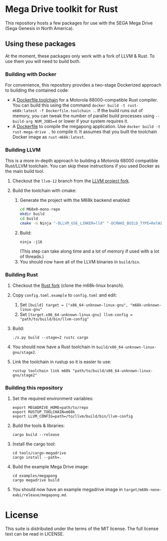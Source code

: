 # Mega Drive toolkit for Rust

This repository hosts a few packages for use with the SEGA Mega Drive (Sega
Genesis in North America).

## Using these packages
At the moment, these packages only work with a fork of LLVM & Rust. To use them
you will need to build both.

### Building with Docker
For convenience, this repository provides a two-stage Dockerized approach to building the contained code:
- A [Dockerfile.toolchain](Dockerfile.toolchain) for a Motorola 68000-compatible Rust compiler. You can build this using
  the command `docker build -t rust-m68k:latest -f Dockerfile.toolchain .`. If the build runs out of memory, you can
  tweak the number of parallel build processes using `--build-arg NUM_JOBS=4` or lower if your system requires it.
- A [Dockerfile](Dockerfile) to compile the megapong application. Use `docker build -t rust-mega-drive .` to compile it.
  It assumes that you built the toolchain Docker image as `rust-m68k:latest`.

### Building LLVM
This is a more in-depth approach to building a Motorola 68000 compatible Rust/LLVM toolchain. You can skip these 
instructions if you used Docker as the main build tool.
1. Checkout the `llvm-12` branch from the
[LLVM project fork](https://github.com/ricky26/llvm-project).
  
2. Build the toolchain with cmake:
    1. Generate the project with the M68k backend enabled:
       ```bash
       cd M68x0-mono-repo
       mkdir build
       cd build
       cmake -G Ninja "-DLLVM_USE_LINKER=lld" "-DCMAKE_BUILD_TYPE=RelWithDebInfo" "-DLLVM_ENABLE_ASSERTIONS=ON" "-DLLVM_PARALLEL_LINK_JOBS=1" "-DLLVM_TARGETS_TO_BUILD=X86" "-DLLVM_EXPERIMENTAL_TARGETS_TO_BUILD=M68k" "-DLLVM_ENABLE_PROJECTS=clang;lld" ..
       ```
    2. Build:
       ```
       ninja -j16
       ```
       (This step can take along time and a lot of memory if used with a lot of threads.)
    3. You should now have all of the LLVM binaries in `build/bin`.
    
### Building Rust
1. Checkout the [Rust fork](https://github.com/ricky26/rust) (clone the
   m68k-linux branch).
   
2. Copy `config.toml.example` to `config.toml` and edit:
    1. Set `[build] target = ["x86_64-unknown-linux-gnu", "m68k-unknown-linux-gnu"`
    2. Set `[target.x86_64-unknown-linux-gnu] llvm-config = "path/to/build/bin/llvm-config"`
    
3. Build:
    ```
    ./x.py build --stage=2 rustc cargo
    ```
4. You should now have a Rust toolchain in `build/x86_64-unknown-linux-gnu/stage2`.
5. Link the toolchain in rustup so it is easier to use:
    ```
    rustup toolchain link m68k "path/to/build/x86_64-unknown-linux-gnu/stage2"
    ```

### Building this repository
1. Set the required environment variables:
    ```
    export MEGADRIVE_HOME=path/to/repo
    export RUSTUP_TOOLCHAIN=m68k
    export LLVM_CONFIG=path=/to/llvm/build/bin/llvm-config
    ```
2. Build the tools & libraries:
    ```
    cargo build --release
    ```
3. Install the cargo tool:
    ```
    cd tools/cargo-megadrive
    cargo install --path=.
    ```
4. Build the example Mega Drive image:
    ```
    cd examples/megapong
    cargo megadrive build
    ```
5. You should now have an example megadrive image in
    `target/m68k-none-eabi/release/megapong.md`.
   
# License
This suite is distributed under the terms of the MIT license. The full license
text can be read in LICENSE.
